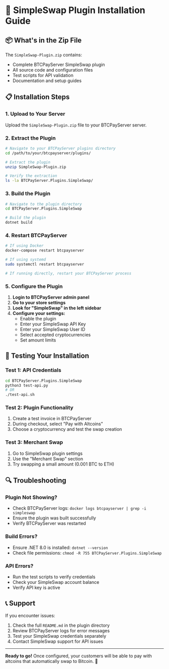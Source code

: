 # 🚀 SimpleSwap Plugin Installation Guide

## 📦 What's in the Zip File

The `SimpleSwap-Plugin.zip` contains:
- Complete BTCPayServer SimpleSwap plugin
- All source code and configuration files
- Test scripts for API validation
- Documentation and setup guides

## 📋 Installation Steps

### 1. Upload to Your Server

Upload the `SimpleSwap-Plugin.zip` file to your BTCPayServer server.

### 2. Extract the Plugin

```bash
# Navigate to your BTCPayServer plugins directory
cd /path/to/your/btcpayserver/plugins/

# Extract the plugin
unzip SimpleSwap-Plugin.zip

# Verify the extraction
ls -la BTCPayServer.Plugins.SimpleSwap/
```

### 3. Build the Plugin

```bash
# Navigate to the plugin directory
cd BTCPayServer.Plugins.SimpleSwap

# Build the plugin
dotnet build
```

### 4. Restart BTCPayServer

```bash
# If using Docker
docker-compose restart btcpayserver

# If using systemd
sudo systemctl restart btcpayserver

# If running directly, restart your BTCPayServer process
```

### 5. Configure the Plugin

1. **Login to BTCPayServer admin panel**
2. **Go to your store settings**
3. **Look for "SimpleSwap" in the left sidebar**
4. **Configure your settings:**
   - Enable the plugin
   - Enter your SimpleSwap API Key
   - Enter your SimpleSwap User ID
   - Select accepted cryptocurrencies
   - Set amount limits

## 🧪 Testing Your Installation

### Test 1: API Credentials
```bash
cd BTCPayServer.Plugins.SimpleSwap
python3 test-api.py
# OR
./test-api.sh
```

### Test 2: Plugin Functionality
1. Create a test invoice in BTCPayServer
2. During checkout, select "Pay with Altcoins"
3. Choose a cryptocurrency and test the swap creation

### Test 3: Merchant Swap
1. Go to SimpleSwap plugin settings
2. Use the "Merchant Swap" section
3. Try swapping a small amount (0.001 BTC to ETH)

## 🔍 Troubleshooting

### Plugin Not Showing?
- Check BTCPayServer logs: `docker logs btcpayserver | grep -i simpleswap`
- Ensure the plugin was built successfully
- Verify BTCPayServer was restarted

### Build Errors?
- Ensure .NET 8.0 is installed: `dotnet --version`
- Check file permissions: `chmod -R 755 BTCPayServer.Plugins.SimpleSwap`

### API Errors?
- Run the test scripts to verify credentials
- Check your SimpleSwap account balance
- Verify API key is active

## 📞 Support

If you encounter issues:
1. Check the full `README.md` in the plugin directory
2. Review BTCPayServer logs for error messages
3. Test your SimpleSwap credentials separately
4. Contact SimpleSwap support for API issues

---

**Ready to go!** Once configured, your customers will be able to pay with altcoins that automatically swap to Bitcoin. 🎉 